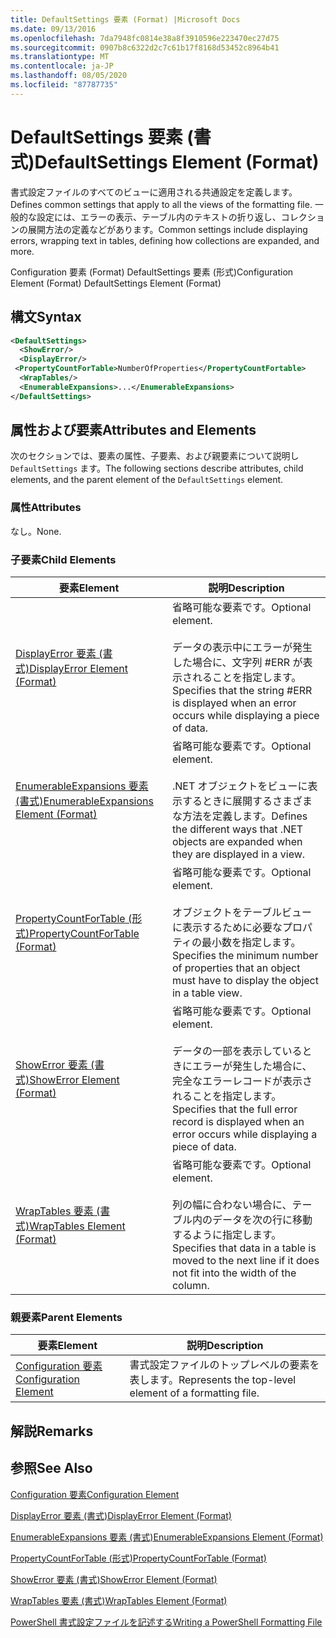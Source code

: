 ```yaml
---
title: DefaultSettings 要素 (Format) |Microsoft Docs
ms.date: 09/13/2016
ms.openlocfilehash: 7da7948fc0814e38a8f3910596e223470ec27d75
ms.sourcegitcommit: 0907b8c6322d2c7c61b17f8168d53452c8964b41
ms.translationtype: MT
ms.contentlocale: ja-JP
ms.lasthandoff: 08/05/2020
ms.locfileid: "87787735"
---
```

# <a name="defaultsettings-element-format"></a><span data-ttu-id="08428-102">DefaultSettings 要素 (書式)</span><span class="sxs-lookup"><span data-stu-id="08428-102">DefaultSettings Element (Format)</span></span>

<span data-ttu-id="08428-103">書式設定ファイルのすべてのビューに適用される共通設定を定義します。</span><span class="sxs-lookup"><span data-stu-id="08428-103">Defines common settings that apply to all the views of the formatting file.</span></span> <span data-ttu-id="08428-104">一般的な設定には、エラーの表示、テーブル内のテキストの折り返し、コレクションの展開方法の定義などがあります。</span><span class="sxs-lookup"><span data-stu-id="08428-104">Common settings include displaying errors, wrapping text in tables, defining how collections are expanded, and more.</span></span>

<span data-ttu-id="08428-105">Configuration 要素 (Format) DefaultSettings 要素 (形式)</span><span class="sxs-lookup"><span data-stu-id="08428-105">Configuration Element (Format) DefaultSettings Element (Format)</span></span>

## <a name="syntax"></a><span data-ttu-id="08428-106">構文</span><span class="sxs-lookup"><span data-stu-id="08428-106">Syntax</span></span>

```xml
<DefaultSettings>
  <ShowError/>
  <DisplayError/>
 <PropertyCountForTable>NumberOfProperties</PropertyCountFortable>
  <WrapTables/>
  <EnumerableExpansions>...</EnumerableExpansions>
</DefaultSettings>
```

## <a name="attributes-and-elements"></a><span data-ttu-id="08428-107">属性および要素</span><span class="sxs-lookup"><span data-stu-id="08428-107">Attributes and Elements</span></span>

<span data-ttu-id="08428-108">次のセクションでは、要素の属性、子要素、および親要素について説明し `DefaultSettings` ます。</span><span class="sxs-lookup"><span data-stu-id="08428-108">The following sections describe attributes, child elements, and the parent element of the `DefaultSettings` element.</span></span>

### <a name="attributes"></a><span data-ttu-id="08428-109">属性</span><span class="sxs-lookup"><span data-stu-id="08428-109">Attributes</span></span>

<span data-ttu-id="08428-110">なし。</span><span class="sxs-lookup"><span data-stu-id="08428-110">None.</span></span>

### <a name="child-elements"></a><span data-ttu-id="08428-111">子要素</span><span class="sxs-lookup"><span data-stu-id="08428-111">Child Elements</span></span>

|<span data-ttu-id="08428-112">要素</span><span class="sxs-lookup"><span data-stu-id="08428-112">Element</span></span>|<span data-ttu-id="08428-113">説明</span><span class="sxs-lookup"><span data-stu-id="08428-113">Description</span></span>|
|-------------|-----------------|
|[<span data-ttu-id="08428-114">DisplayError 要素 (書式)</span><span class="sxs-lookup"><span data-stu-id="08428-114">DisplayError Element (Format)</span></span>](./displayerror-element-format.md)|<span data-ttu-id="08428-115">省略可能な要素です。</span><span class="sxs-lookup"><span data-stu-id="08428-115">Optional element.</span></span><br /><br /> <span data-ttu-id="08428-116">データの表示中にエラーが発生した場合に、文字列 #ERR が表示されることを指定します。</span><span class="sxs-lookup"><span data-stu-id="08428-116">Specifies that the string #ERR is displayed when an error occurs while displaying a piece of data.</span></span>|
|[<span data-ttu-id="08428-117">EnumerableExpansions 要素 (書式)</span><span class="sxs-lookup"><span data-stu-id="08428-117">EnumerableExpansions Element (Format)</span></span>](./enumerableexpansions-element-format.md)|<span data-ttu-id="08428-118">省略可能な要素です。</span><span class="sxs-lookup"><span data-stu-id="08428-118">Optional element.</span></span><br /><br /> <span data-ttu-id="08428-119">.NET オブジェクトをビューに表示するときに展開するさまざまな方法を定義します。</span><span class="sxs-lookup"><span data-stu-id="08428-119">Defines the different ways that .NET objects are expanded when they are displayed in a view.</span></span>|
|[<span data-ttu-id="08428-120">PropertyCountForTable (形式)</span><span class="sxs-lookup"><span data-stu-id="08428-120">PropertyCountForTable (Format)</span></span>](./propertycountfortable-element-format.md)|<span data-ttu-id="08428-121">省略可能な要素です。</span><span class="sxs-lookup"><span data-stu-id="08428-121">Optional element.</span></span><br /><br /> <span data-ttu-id="08428-122">オブジェクトをテーブルビューに表示するために必要なプロパティの最小数を指定します。</span><span class="sxs-lookup"><span data-stu-id="08428-122">Specifies the minimum number of properties that an object must have to display the object in a table view.</span></span>|
|[<span data-ttu-id="08428-123">ShowError 要素 (書式)</span><span class="sxs-lookup"><span data-stu-id="08428-123">ShowError Element (Format)</span></span>](./showerror-element-format.md)|<span data-ttu-id="08428-124">省略可能な要素です。</span><span class="sxs-lookup"><span data-stu-id="08428-124">Optional element.</span></span><br /><br /> <span data-ttu-id="08428-125">データの一部を表示しているときにエラーが発生した場合に、完全なエラーレコードが表示されることを指定します。</span><span class="sxs-lookup"><span data-stu-id="08428-125">Specifies that the full error record is displayed when an error occurs while displaying a piece of data.</span></span>|
|[<span data-ttu-id="08428-126">WrapTables 要素 (書式)</span><span class="sxs-lookup"><span data-stu-id="08428-126">WrapTables Element (Format)</span></span>](./wraptables-element-format.md)|<span data-ttu-id="08428-127">省略可能な要素です。</span><span class="sxs-lookup"><span data-stu-id="08428-127">Optional element.</span></span><br /><br /> <span data-ttu-id="08428-128">列の幅に合わない場合に、テーブル内のデータを次の行に移動するように指定します。</span><span class="sxs-lookup"><span data-stu-id="08428-128">Specifies that data in a table is moved to the next line if it does not fit into the width of the column.</span></span>|

### <a name="parent-elements"></a><span data-ttu-id="08428-129">親要素</span><span class="sxs-lookup"><span data-stu-id="08428-129">Parent Elements</span></span>

|<span data-ttu-id="08428-130">要素</span><span class="sxs-lookup"><span data-stu-id="08428-130">Element</span></span>|<span data-ttu-id="08428-131">説明</span><span class="sxs-lookup"><span data-stu-id="08428-131">Description</span></span>|
|-------------|-----------------|
|[<span data-ttu-id="08428-132">Configuration 要素</span><span class="sxs-lookup"><span data-stu-id="08428-132">Configuration Element</span></span>](./configuration-element-format.md)|<span data-ttu-id="08428-133">書式設定ファイルのトップレベルの要素を表します。</span><span class="sxs-lookup"><span data-stu-id="08428-133">Represents the top-level element of a formatting file.</span></span>|

## <a name="remarks"></a><span data-ttu-id="08428-134">解説</span><span class="sxs-lookup"><span data-stu-id="08428-134">Remarks</span></span>

## <a name="see-also"></a><span data-ttu-id="08428-135">参照</span><span class="sxs-lookup"><span data-stu-id="08428-135">See Also</span></span>

[<span data-ttu-id="08428-136">Configuration 要素</span><span class="sxs-lookup"><span data-stu-id="08428-136">Configuration Element</span></span>](./configuration-element-format.md)

[<span data-ttu-id="08428-137">DisplayError 要素 (書式)</span><span class="sxs-lookup"><span data-stu-id="08428-137">DisplayError Element (Format)</span></span>](./displayerror-element-format.md)

[<span data-ttu-id="08428-138">EnumerableExpansions 要素 (書式)</span><span class="sxs-lookup"><span data-stu-id="08428-138">EnumerableExpansions Element (Format)</span></span>](./enumerableexpansions-element-format.md)

[<span data-ttu-id="08428-139">PropertyCountForTable (形式)</span><span class="sxs-lookup"><span data-stu-id="08428-139">PropertyCountForTable (Format)</span></span>](./propertycountfortable-element-format.md)

[<span data-ttu-id="08428-140">ShowError 要素 (書式)</span><span class="sxs-lookup"><span data-stu-id="08428-140">ShowError Element (Format)</span></span>](./showerror-element-format.md)

[<span data-ttu-id="08428-141">WrapTables 要素 (書式)</span><span class="sxs-lookup"><span data-stu-id="08428-141">WrapTables Element (Format)</span></span>](./wraptables-element-format.md)

[<span data-ttu-id="08428-142">PowerShell 書式設定ファイルを記述する</span><span class="sxs-lookup"><span data-stu-id="08428-142">Writing a PowerShell Formatting File</span></span>](./writing-a-powershell-formatting-file.md)
